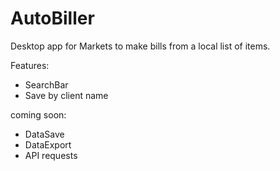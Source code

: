 # AutoBiller

Desktop app for Markets to make bills from a local list of items.

Features:
- SearchBar
- Save by client name

coming soon:
- DataSave
- DataExport
- API requests
